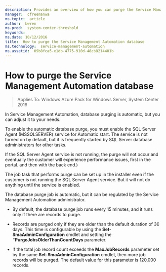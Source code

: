 ```yaml
---
description: Provides an overview of how you can purge the Service Management Automation database.
manager:  cfreemanwa
ms.topic:  article
author:  bwren
ms.prod:  system-center-threshold
keywords:  
ms.date: 10/12/2016
title:  How to purge the Service Management Automation database
ms.technology:  service-management-automation
ms.assetid:  09b8fca5-e1db-4775-910d-48cb8214401b
---
```


# How to purge the Service Management Automation database

>Applies To: Windows Azure Pack for Windows Server, System Center 2016

In Service Management Automation, database purging is automatic, but you can adjust it to your needs.

To enable the automatic database purge, you must enable the SQL Server Agent (MSSQLSERVER) service for Automatic start. The service is not turned on by default, but it is frequently started by SQL Server database administrators for other tasks.

If the SQL Server Agent service is not running, the purge will not occur and eventually the customer will experience performance issues, first in the portal. and then with the back end.)

The job task that performs purge can be set up in the installer even if the customer is not running the SQL Server Agent service. But it will not do anything until the service is enabled.

The database purge job is automatic, but it can be regulated by the Service Management Automation administrator.

-   By default, the database purge job runs every 15 minutes, and it runs only if there are records to purge.

-   Records are purged only if they are older than the default duration of 30 days. This time is configurable by using the **Set-SmaAdminConfiguration** cmdlet and setting the **"PurgeJobsOlderThanCountDays** parameter.

-   If the total job record count exceeds the **MaxJobRecords** parameter set by the same **Set-SmaAdminConfiguration** cmdlet, then more job records will be purged. The default value for this parameter is 120,000 records.
